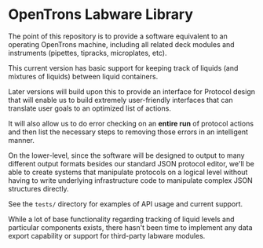# OpenTrons Labware Library

The point of this repository is to provide a software equivalent to
an operating OpenTrons machine, including all related deck modules
and instruments (pipettes, tipracks, microplates, etc).

This current version has basic support for keeping track of liquids (and 
mixtures of liquids) between liquid containers.

Later versions will build upon this to provide an interface for Protocol
design that will enable us to build extremely user-friendly interfaces
that can translate user goals to an optimized list of actions.

It will also allow us to do error checking on an **entire run** of protocol
actions and then list the necessary steps to removing those errors in an
intelligent manner.

On the lower-level, since the software will be designed to output to many
different output formats besides our standard JSON protocol editor, we'll be
able to create systems that manipulate protocols on a logical level without
having to write underlying infrastructure code to manipulate complex JSON 
structures directly. 

See the `tests/` directory for examples of API usage and current support.

While a lot of base functionality regarding tracking of liquid levels and
particular components exists, there hasn't been time to implement any data
export capability or support for third-party labware modules.